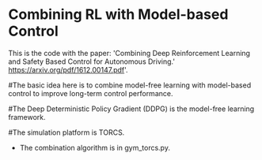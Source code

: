 # Combining RL with Model-based Control

This is the code with the paper: 
 'Combining Deep Reinforcement Learning and Safety Based Control for Autonomous Driving.'
https://arxiv.org/pdf/1612.00147.pdf'.

#The basic idea here is to combine model-free learning with model-based control to improve long-term control performance.

#The Deep Deterministic Policy Gradient (DDPG) is the model-free learning framework.

#The simulation platform is TORCS.

* The combination algorithm is in gym_torcs.py.
